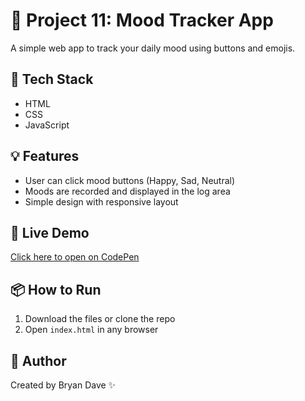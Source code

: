# 🎯 Project 11: Mood Tracker App

A simple web app to track your daily mood using buttons and emojis.

## 🔧 Tech Stack
- HTML
- CSS
- JavaScript

## 💡 Features
- User can click mood buttons (Happy, Sad, Neutral)
- Moods are recorded and displayed in the log area
- Simple design with responsive layout

## 🚀 Live Demo
[Click here to open on CodePen](YOUR_CODEPEN_LINK_HERE)

## 📦 How to Run
1. Download the files or clone the repo
2. Open `index.html` in any browser

## 🙌 Author
Created by Bryan Dave ✨
